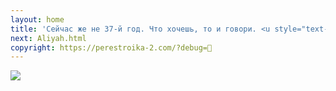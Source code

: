 ```yaml
---
layout: home
title: 'Сейчас же не 37-й год. Что хочешь, то и говори. <u style="text-decoration-style:double"><b>Чёрный🏴‍☠️Воронок</b></u> за тобой завтра не приедет.'
next: Aliyah.html
copyright: https://perestroika-2.com/?debug=🌈
---
```


[![](https://perestroika-2.com/images/lenin-mushroom.jpg)](https://perestroika-2.com/images/%D0%92%D0%90%D0%A1-%D0%9D%D0%90%D0%95%D0%91%D0%90%D0%9B%D0%98.jpg)
